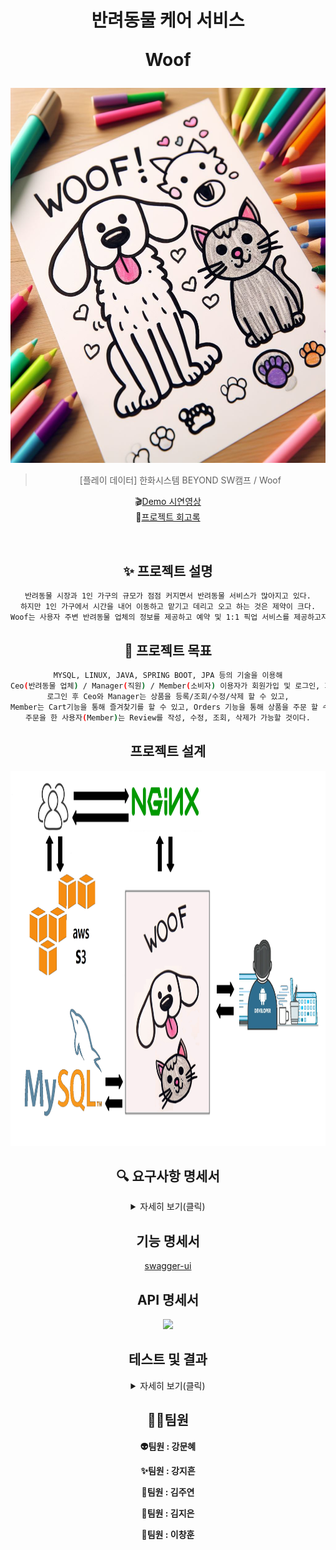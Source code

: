 <h1 align="center">
반려동물 케어 서비스

Woof </h1>


<div align="center">
<img src="main.png" width="600" height="600"/>



> [플레이 데이터] 한화시스템 BEYOND SW캠프 / Woof


🎬[Demo 시연영상](https://www.youtube.com/watch?v=dhMrKTwNI8U&lc=UgzCJR3WxkvsckRyyO94AaABAg&ab_channel=%EB%94%B0%EB%9D%BC%ED%95%98%EB%A9%B4%EC%84%9C%EB%B0%B0%EC%9A%B0%EB%8A%94IT)   
📃[프로젝트 회고록](블로그주소) 

<br>

## ✨ 프로젝트 설명

```sh
반려동물 시장과 1인 가구의 규모가 점점 커지면서 반려동물 서비스가 많아지고 있다.
하지만 1인 가구에서 시간을 내어 이동하고 맡기고 데리고 오고 하는 것은 제약이 크다.
Woof는 사용자 주변 반려동물 업체의 정보를 제공하고 예약 및 1:1 픽업 서비스를 제공하고자 한다.
```

## 📌 프로젝트 목표

```sh
MYSQL, LINUX, JAVA, SPRING BOOT, JPA 등의 기술을 이용해
Ceo(반려동물 업체) / Manager(직원) / Member(소비자) 이용자가 회원가입 및 로그인, 회원정보수정, 조회, 탈퇴가 가능하도록 구현하였다.
로그인 후 Ceo와 Manager는 상품을 등록/조회/수정/삭제 할 수 있고,
Member는 Cart기능을 통해 즐겨찾기를 할 수 있고, Orders 기능을 통해 상품을 주문 할 수 있다.
주문을 한 사용자(Member)는 Review를 작성, 수정, 조회, 삭제가 가능할 것이다.
```

## 프로젝트 설계
<img src="SystemArchitecture.png" width="800" height="600"/>


## 🔍 요구사항 명세서

<details>
<summary>자세히 보기(클릭)</summary>

<!-- 일단 옛날꺼 복붙한거임 -->
[1] 사용자

1. Woof에 회원가입을 할 수 있다
   ->ID, PW, e-mail을 입력해야 한다
2. 로그인을 할 수 있다
3. 아이디는 이메일로 비밀번호는 대문자, 소문자, 특수문자를 사용하여 10자리 이상으로 설정한다
4. 원하는 시간대에 예약을 할 수 있다
   ->1시간 단위로 예약이 가능하고 중복 선택이 가능하다
5. 각 서비스 마다 요구사항을 작성할 수 있다

[2] 업체(유치원, 병원, 미용실)
1. 업체 등록을 할 수 있다
   ->ID, PW, e-mail, 사업자등록증을 입력해야한다
2. 예약한 고객 정보를 확인하고 관리할 수 있다.

[3] Woof 매니저
1. 우프는 매니저의 경력, 차량 번호, 사원번호를 등록할 수 있다
2. 사용자는 반려동물의 상태에 따라 매니저의 성별을 선택할 수 있고 미선택시 랜덤배정이 된다
3. 고객의 정보를 확인하고 매니저를 배정한다

[4] 예약
1. 고객은 시간, 픽업장소를 선택할 수 있다
2. 고객은 가게 책임자의 ID를 확인할 수 있다
3.  사용자들은 예약번호와 시간, 매니저의 식별번호를 확인할 수 있다
4. 예약 내역은 예약 시간, 처치내용, 방문업체를 사용자로부터 수집한다.

[5] 리뷰
1. 사용자는 이용한 업체에 대한 리뷰 작성과 사진 첨부가 가능하다
2. 사용자는 리뷰 열람에 대한 권한 설정을 할 수 있다.
3. 업체는 고객의 리뷰 번호와 별점, 사진을 확인할 수 있다
4. 업체는 고객의 리뷰에 댓글을 작성할 수 있다
5. 리뷰 작성 시 최소 10글자 이상, 사진 선택, 별점 필수
6. 별점이 일정 시간 이상 꾸준히 낮다면 업체는 상위 노출이 되지 않게 패널티를 부여 받는다


[6] 결제
1. woof는 사용자에게 결제를 요청할 수 있다

[7] 반려동물 등록
1. 고객은 반려동물의 상태를 등록할 수 있다
2. 고객은 반려동물의 나이, 보유질환, 반려동물 등록번호를
3. 업체는 고객의 반려동물의 정보를 확인할 수 있다.
</details>


## 기능 명세서
[swagger-ui](http://192.168.0.100:8080/swagger-ui/#/)



## API 명세서
<p align="center">
  <img src="https://github.com/beyond-sw-camp/be02-2nd-woof-animal_careservice/assets/148935493/b265c2ef-1383-4cf2-b507-4367107f9d9a">
</p>

## 테스트 및 결과

<details>
<summary>자세히 보기(클릭)</summary>
회원 기능
가입
<p align="center">
  <img src="https://github.com/beyond-sw-camp/be02-2nd-woof-animal_careservice/assets/148935493/bb168955-8613-43fb-970c-da635dcdd527
">
</p>
로그인
<p align="center">
  <img src="https://github.com/beyond-sw-camp/be02-2nd-woof-animal_careservice/assets/148935493/d19aa970-b6d9-4602-9281-155655ebac37">
</p>

상품 기능

등록
<p align="center">
  <img src="https://github.com/beyond-sw-camp/be02-2nd-woof-animal_careservice/assets/148935493/7fc33816-fc85-4065-95f9-2deb7b9ccc76">
</p>
<p align="center">
  <img src="https://github.com/beyond-sw-camp/be02-2nd-woof-animal_careservice/assets/148935493/5015fa11-a74a-4734-bb16-ab4dbd1b9d8a">
</p>

조회 (리스트)
<p align="center">
  <img src="https://github.com/beyond-sw-camp/be02-2nd-woof-animal_careservice/assets/148935493/80ab30fe-3cae-46fa-b979-c9689f32ee29">
</p>

조회 (특정 상품)
<p align="center">
  <img src="https://github.com/beyond-sw-camp/be02-2nd-woof-animal_careservice/assets/148935493/8ab54829-7569-4adb-9137-1adb51840f98">
</p>

수정
<p align="center">
  <img src="https://github.com/beyond-sw-camp/be02-2nd-woof-animal_careservice/assets/148935493/ff10fcf1-757b-4fb7-bac0-6b20c3356007   ">
</p>
<p align="center">
  <img src="https://github.com/beyond-sw-camp/be02-2nd-woof-animal_careservice/assets/148935493/6736dbcb-6045-4ded-b2b4-7ec51b1cf8ad">
</p>

삭제
<p align="center">
  <img src="https://github.com/beyond-sw-camp/be02-2nd-woof-animal_careservice/assets/148935493/df300e24-6095-4c87-830f-f6173b09fdea">
</p>
<p align="center">
  <img src="https://github.com/beyond-sw-camp/be02-2nd-woof-animal_careservice/assets/148935493/36968154-d8be-4742-a90e-d8779d2e4b9c">
</p>

리뷰 기능
생성
<p align="center">
  <img src="https://github.com/beyond-sw-camp/be02-2nd-woof-animal_careservice/assets/148935493/473d1a85-ba2b-419c-a4c3-1d3079fa4267">
</p>
조회
<p align="center">
  <img src="https://github.com/beyond-sw-camp/be02-2nd-woof-animal_careservice/assets/148935493/d2677e55-155a-4587-a351-905ab252f98f">
</p>
수정
<p align="center">
  <img src="https://github.com/beyond-sw-camp/be02-2nd-woof-animal_careservice/assets/148935493/a41bd5ac-7a5a-4792-9985-d7ebba7d7535">
</p>
삭제
<p align="center">
  <img src="https://github.com/beyond-sw-camp/be02-2nd-woof-animal_careservice/assets/148935493/40b1513d-0943-4e26-95a3-fa0768f278fb">
</p>
리뷰 삭제 후 조회
<p align="center">
  <img src="https://github.com/beyond-sw-camp/be02-2nd-woof-animal_careservice/assets/148935493/9c25d707-353b-4872-ab61-266013ba41f1
">
</p>

주문 기능
등록
<p align="center">
  <img src="https://github.com/beyond-sw-camp/be02-2nd-woof-animal_careservice/assets/148935493/384dfaf5-84dc-4707-b88e-2dcf315315df">
</p>
조회 (리스트)
<p align="center">
  <img src="https://github.com/beyond-sw-camp/be02-2nd-woof-animal_careservice/assets/148935493/36cd2a51-3e71-48a6-a397-06ebfde29686">
</p>
조회 (특정 주문)
<p align="center">
  <img src="https://github.com/beyond-sw-camp/be02-2nd-woof-animal_careservice/assets/148935493/91c0045a-7fe0-474a-b4d5-a9360f255520">
</p>
수정
<p align="center">
  <img src="https://github.com/beyond-sw-camp/be02-2nd-woof-animal_careservice/assets/148935493/03fc3bdc-a962-462f-a6ce-714e37c876aa">
</p>
삭제
<p align="center">
  <img src="https://github.com/beyond-sw-camp/be02-2nd-woof-animal_careservice/assets/148935493/a48c7341-d0ff-4f3b-b10b-9574ab117016">
</p>

카트 기능
추가
<p align="center">
  <img src="https://github.com/beyond-sw-camp/be02-2nd-woof-animal_careservice/assets/148935493/485f7fcb-0584-4376-8f96-b576feb5c32d">
</p>
<p align="center">
  <img src="https://github.com/beyond-sw-camp/be02-2nd-woof-animal_careservice/assets/148935493/637ff64f-5120-4c65-8634-345937a1a078">
</p>
삭제
<p align="center">
  <img src="https://github.com/beyond-sw-camp/be02-2nd-woof-animal_careservice/assets/148935493/4295d3b0-6866-479b-bd9e-831db4c6da10">
</p>
<p align="center">
  <img src="https://github.com/beyond-sw-camp/be02-2nd-woof-animal_careservice/assets/148935493/380a1431-e28c-4f2a-b28e-0ab35785040b">
</p>


결제 기능


자세한 사진은 Docs/실행결과 폴더 확인해주세요.

</details>



## 🤼‍♂️팀원

**👽️팀원 : 강문혜**

**✨️팀원 : 강지흔**

**💚️팀원 : 김주연**

**🙂️팀원 : 김지은**

**🚀️팀원 : 이창훈**
